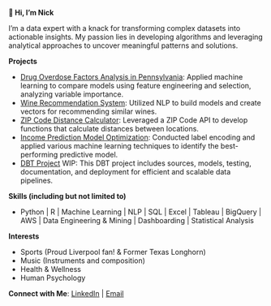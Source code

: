**👋 Hi, I’m Nick**

I’m a data expert with a knack for transforming complex datasets into actionable insights. My passion lies in developing algorithms and leveraging analytical approaches to uncover meaningful patterns and solutions.



**Projects**
- [Drug Overdose Factors Analysis in Pennsylvania](https://github.com/nphynn/Projects/blob/main/Drug%20Overdose%20in%20PA%20Project.Rmd): Applied machine learning to compare models using feature engineering and selection, analyzing variable importance.
- [Wine Recommendation System](https://github.com/nphynn/Projects/blob/main/Wine%20Recommedation%20System.ipynb): Utilized NLP to build models and create vectors for recommending similar wines.
- [ZIP Code Distance Calculator](https://github.com/nphynn/Projects/blob/main/ZIPCode%20API%20Location%20Extraction.ipynb): Leveraged a ZIP Code API to develop functions that calculate distances between locations.
- [Income Prediction Model Optimization](https://github.com/nphynn/Projects/blob/main/Identifying%20Best%20ML%20Model%20(Income%20Prediction).ipynb): Conducted label encoding and applied various machine learning techniques to identify the best-performing predictive model.
- [DBT Project](https://github.com/nphynn/Projects/tree/nphynn-patch-1#dbt-portfolio) WIP: This DBT project includes sources, models, testing, documentation, and deployment for efficient and scalable data pipelines.



**Skills (including but not limited to)** 
- Python | R | Machine Learning | NLP | SQL | Excel | Tableau | BigQuery | AWS | Data Engineering & Mining | Dashboarding | Statistical Analysis 



**Interests**
- Sports (Proud Liverpool fan! & Former Texas Longhorn)
- Music (Instruments and composition)
- Health & Wellness
- Human Psychology



**Connect with Me**:
[LinkedIn](https://www.linkedin.com/in/nick-phynn-928354b4/) | [Email](nickphynn@gmail.com)

<!---
nphynn/nphynn is a ✨ special ✨ repository because its `README.md` (this file) appears on your GitHub profile.
You can click the Preview link to take a look at your changes.
--->
